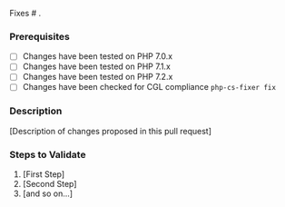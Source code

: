 Fixes # .

### Prerequisites

* [ ] Changes have been tested on PHP 7.0.x
* [ ] Changes have been tested on PHP 7.1.x
* [ ] Changes have been tested on PHP 7.2.x
* [ ] Changes have been checked for CGL compliance `php-cs-fixer fix`

### Description

[Description of changes proposed in this pull request]

### Steps to Validate

1. [First Step]
2. [Second Step]
3. [and so on...]
